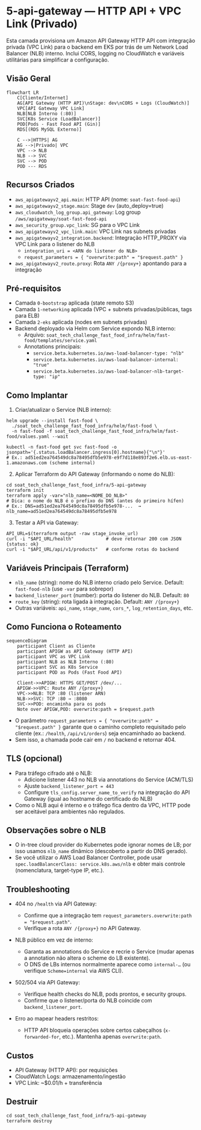 # 5-api-gateway — HTTP API + VPC Link (Privado)

Esta camada provisiona um Amazon API Gateway HTTP API com integração privada (VPC Link) para o backend em EKS por trás de um Network Load Balancer (NLB) interno. Inclui CORS, logging no CloudWatch e variáveis utilitárias para simplificar a configuração.

## Visão Geral

```mermaid
flowchart LR
    C[Cliente/Internet]
    AG[API Gateway (HTTP API)\nStage: dev\nCORS + Logs (CloudWatch)]
    VPC[API Gateway VPC Link]
    NLB[NLB Interno (:80)]
    SVC[K8s Service (LoadBalancer)]
    POD[Pods - Fast Food API (Gin)]
    RDS[(RDS MySQL Externo)]

    C -->|HTTPS| AG
    AG -->|Privado| VPC
    VPC --> NLB
    NLB --> SVC
    SVC --> POD
    POD --- RDS
```

## Recursos Criados

- `aws_apigatewayv2_api.main`: HTTP API (nome: `soat-fast-food-api`)
- `aws_apigatewayv2_stage.main`: Stage `dev` (auto_deploy=true)
- `aws_cloudwatch_log_group.api_gateway`: Log group `/aws/apigateway/soat-fast-food-api`
- `aws_security_group.vpc_link`: SG para o VPC Link
- `aws_apigatewayv2_vpc_link.main`: VPC Link nas subnets privadas
- `aws_apigatewayv2_integration.backend`: Integração HTTP_PROXY via VPC Link para o listener do NLB
  - `integration_uri = <ARN do listener do NLB>`
  - `request_parameters = { "overwrite:path" = "$request.path" }`
- `aws_apigatewayv2_route.proxy`: Rota `ANY /{proxy+}` apontando para a integração

## Pré‑requisitos

- Camada `0-bootstrap` aplicada (state remoto S3)
- Camada `1-networking` aplicada (VPC + subnets privadas/públicas, tags para ELB)
- Camada `2-eks` aplicada (nodes em subnets privadas)
- Backend deployado via Helm com Service expondo NLB interno:
  - Arquivo: `soat_tech_challenge_fast_food_infra/helm/fast-food/templates/service.yaml`
  - Annotations principais:
    - `service.beta.kubernetes.io/aws-load-balancer-type: "nlb"`
    - `service.beta.kubernetes.io/aws-load-balancer-internal: "true"`
    - `service.beta.kubernetes.io/aws-load-balancer-nlb-target-type: "ip"`

## Como Implantar

1) Criar/atualizar o Service (NLB interno):

```
helm upgrade --install fast-food \
  ./soat_tech_challenge_fast_food_infra/helm/fast-food \
  -n fast-food -f soat_tech_challenge_fast_food_infra/helm/fast-food/values.yaml --wait

kubectl -n fast-food get svc fast-food -o jsonpath='{.status.loadBalancer.ingress[0].hostname}{"\n"}'
# Ex.: ad51ed2ea764549dc8a78495dfb5e978-e9f7d118e893f2e6.elb.us-east-1.amazonaws.com (scheme internal)
```

2) Aplicar Terraform do API Gateway (informando o nome do NLB):

```
cd soat_tech_challenge_fast_food_infra/5-api-gateway
terraform init
terraform apply -var="nlb_name=<NOME_DO_NLB>"
# Dica: o nome do NLB é o prefixo do DNS (antes do primeiro hífen)
# Ex.: DNS=ad51ed2ea764549dc8a78495dfb5e978-...  → nlb_name=ad51ed2ea764549dc8a78495dfb5e978
```

3) Testar a API via Gateway:

```
API_URL=$(terraform output -raw stage_invoke_url)
curl -i "$API_URL/health"            # deve retornar 200 com JSON {status: ok}
curl -i "$API_URL/api/v1/products"   # conforme rotas do backend
```

## Variáveis Principais (Terraform)

- `nlb_name` (string): nome do NLB interno criado pelo Service. Default: `fast-food-nlb` (use `-var` para sobrepor)
- `backend_listener_port` (number): porta do listener do NLB. Default: `80`
- `route_key` (string): rota ligada à integração. Default: `ANY /{proxy+}`
- Outras variáveis: `api_name`, `stage_name`, `cors_*`, `log_retention_days`, etc.

## Como Funciona o Roteamento

```mermaid
sequenceDiagram
    participant Client as Cliente
    participant APIGW as API Gateway (HTTP API)
    participant VPC as VPC Link
    participant NLB as NLB Interno (:80)
    participant SVC as K8s Service
    participant POD as Pods (Fast Food API)

    Client->>APIGW: HTTPS GET/POST /dev/...
    APIGW->>VPC: Route ANY /{proxy+}
    VPC->>NLB: TCP :80 (listener ARN)
    NLB->>SVC: TCP :80 → :8080
    SVC->>POD: encaminha para os pods
    Note over APIGW,POD: overwrite:path = $request.path
```

- O parâmetro `request_parameters = { "overwrite:path" = "$request.path" }` garante que o caminho completo requisitado pelo cliente (ex.: `/health`, `/api/v1/orders`) seja encaminhado ao backend.
- Sem isso, a chamada pode cair em `/` no backend e retornar 404.

## TLS (opcional)

- Para tráfego cifrado até o NLB:
  - Adicione listener 443 no NLB via annotations do Service (ACM/TLS)
  - Ajuste `backend_listener_port = 443`
  - Configure `tls_config.server_name_to_verify` na integração do API Gateway (igual ao hostname do certificado do NLB)
- Como o NLB aqui é interno e o tráfego fica dentro da VPC, HTTP pode ser aceitável para ambientes não regulados.

## Observações sobre o NLB

- O in-tree cloud provider do Kubernetes pode ignorar nomes de LB; por isso usamos `nlb_name` dinâmico (descoberto a partir do DNS gerado).
- Se você utilizar o AWS Load Balancer Controller, pode usar `spec.loadBalancerClass: service.k8s.aws/nlb` e obter mais controle (nomenclatura, target-type IP, etc.).

## Troubleshooting

- 404 no `/health` via API Gateway:
  - Confirme que a integração tem `request_parameters.overwrite:path = "$request.path"`.
  - Verifique a rota `ANY /{proxy+}` no API Gateway.

- NLB público em vez de interno:
  - Garanta as annotations do Service e recrie o Service (mudar apenas a annotation não altera o scheme do LB existente).
  - O DNS de LBs internos normalmente aparece como `internal-…` (ou verifique `Scheme=internal` via AWS CLI).

- 502/504 via API Gateway:
  - Verifique health checks do NLB, pods prontos, e security groups.
  - Confirme que o listener/porta do NLB coincide com `backend_listener_port`.

- Erro ao mapear headers restritos:
  - HTTP API bloqueia operações sobre certos cabeçalhos (`x-forwarded-for`, etc.). Mantenha apenas `overwrite:path`.

## Custos

- API Gateway (HTTP API): por requisições
- CloudWatch Logs: armazenamento/ingestão
- VPC Link: ~$0.01/h + transferência

## Destruir

```
cd soat_tech_challenge_fast_food_infra/5-api-gateway
terraform destroy
```
